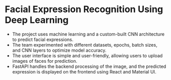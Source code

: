 # Facial Expression Recognition Using Deep Learning
<ul>
  <li>The project uses machine learning and a custom-built CNN architecture to predict facial expressions.</li>
  <li>The team experimented with different datasets, epochs, batch sizes, and CNN layers to optimize model accuracy.</li>
  <li>The user interface is simple and user-friendly, allowing users to upload images of faces for prediction.</li>
  <li>FastAPI handles the backend processing of the image, and the predicted expression is displayed on the frontend using React and Material UI.</li>
</ul>  





